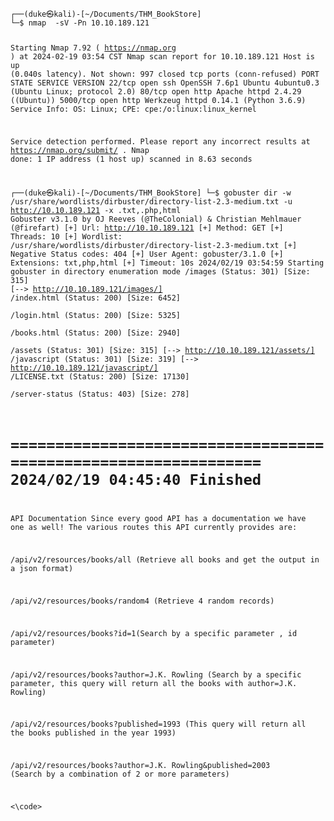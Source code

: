
<code>
┌──(duke㉿kali)-[~/Documents/THM_BookStore]
└─$ nmap  -sV -Pn 10.10.189.121

Starting Nmap 7.92 ( https://nmap.org ) at 2024-02-19 03:54 CST
Nmap scan report for 10.10.189.121
Host is up (0.040s latency).
Not shown: 997 closed tcp ports (conn-refused)
PORT     STATE SERVICE VERSION
22/tcp   open  ssh     OpenSSH 7.6p1 Ubuntu 4ubuntu0.3 (Ubuntu Linux; protocol 2.0)
80/tcp   open  http    Apache httpd 2.4.29 ((Ubuntu))
5000/tcp open  http    Werkzeug httpd 0.14.1 (Python 3.6.9)
Service Info: OS: Linux; CPE: cpe:/o:linux:linux_kernel

Service detection performed. Please report any incorrect results at https://nmap.org/submit/ .
Nmap done: 1 IP address (1 host up) scanned in 8.63 seconds

┌──(duke㉿kali)-[~/Documents/THM_BookStore]
└─$ gobuster dir -w /usr/share/wordlists/dirbuster/directory-list-2.3-medium.txt -u http://10.10.189.121 -x .txt,.php,html
Gobuster v3.1.0
by OJ Reeves (@TheColonial) & Christian Mehlmauer (@firefart)
[+] Url:                     http://10.10.189.121
[+] Method:                  GET
[+] Threads:                 10
[+] Wordlist:                /usr/share/wordlists/dirbuster/directory-list-2.3-medium.txt
[+] Negative Status codes:   404
[+] User Agent:              gobuster/3.1.0
[+] Extensions:              txt,php,html
[+] Timeout:                 10s
2024/02/19 03:54:59 Starting gobuster in directory enumeration mode
/images               (Status: 301) [Size: 315] [--> http://10.10.189.121/images/]
/index.html           (Status: 200) [Size: 6452]                                  
/login.html           (Status: 200) [Size: 5325]                                  
/books.html           (Status: 200) [Size: 2940]                                  
/assets               (Status: 301) [Size: 315] [--> http://10.10.189.121/assets/]
/javascript           (Status: 301) [Size: 319] [--> http://10.10.189.121/javascript/]
/LICENSE.txt          (Status: 200) [Size: 17130]                                     
/server-status        (Status: 403) [Size: 278]                                       
                                                                                      
===============================================================
2024/02/19 04:45:40 Finished
===============================================================

API Documentation
Since every good API has a documentation we have one as well!
The various routes this API currently provides are:

/api/v2/resources/books/all (Retrieve all books and get the output in a json format)

/api/v2/resources/books/random4 (Retrieve 4 random records)

/api/v2/resources/books?id=1(Search by a specific parameter , id parameter)

/api/v2/resources/books?author=J.K. Rowling (Search by a specific parameter, this query will return all the books with author=J.K. Rowling)

/api/v2/resources/books?published=1993 (This query will return all the books published in the year 1993)

/api/v2/resources/books?author=J.K. Rowling&published=2003 (Search by a combination of 2 or more parameters)

<\code>
